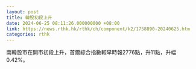 ```yaml
---
layout: post
title: 韓股初段上升
date: 2024-06-25 08:11:26.000000000 +08:00
link: https://news.rthk.hk/rthk/ch/component/k2/1758890-20240625.htm
categories: rthk
---
```


南韓股市在開市初段上升，首爾綜合指數較早時報2776點，升11點，升幅0.42%。
